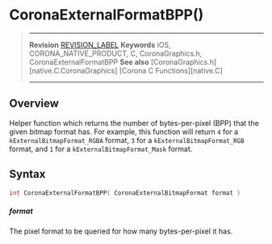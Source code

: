# CoronaExternalFormatBPP()

> --------------------- ------------------------------------------------------------------------------------------
> __Revision__			[REVISION_LABEL](REVISION_URL)
> __Keywords__			iOS, CORONA_NATIVE_PRODUCT, C, CoronaGraphics.h, CoronaExternalFormatBPP
> __See also__			[CoronaGraphics.h][native.C.CoronaGraphics]
>						[Corona C Functions][native.C]
> --------------------- ------------------------------------------------------------------------------------------


## Overview

Helper function which returns the number of <nobr>bytes-per-pixel</nobr> (BPP) that the given bitmap format has. For example, this function will return `4` for a `kExternalBitmapFormat_RGBA` format, `3` for a `kExternalBitmapFormat_RGB` format, and `1` for a `kExternalBitmapFormat_Mask` format.


## Syntax

``````c
int CoronaExternalFormatBPP( CoronaExternalBitmapFormat format )
``````

##### format
The pixel format to be queried for how many <nobr>bytes-per-pixel</nobr> it has.
